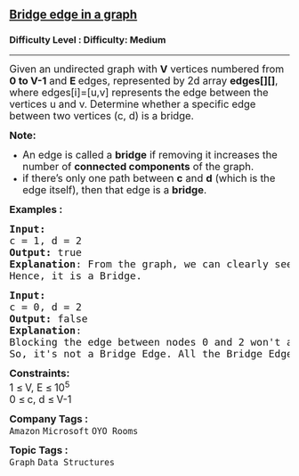 <h2><a href="https://www.geeksforgeeks.org/problems/bridge-edge-in-graph/1?_gl=1*14zmq4g*_up*MQ..&gclid=Cj0KCQjw782_BhDjARIsABTv_JA3vwghj2CqvK4JnfQ0x4IWzVfDkUbeRewszITe49sUNfyl_WMdrXYaAuQLEALw_wcB">Bridge edge in a graph</a></h2><h3>Difficulty Level : Difficulty: Medium</h3><hr><div class="problems_problem_content__Xm_eO"><p><span style="font-size: 18px;">Given an undirected graph with <strong>V</strong> vertices numbered from <strong>0 to V-1</strong> and <strong>E </strong>edges, represented by 2d array <strong>edges[][]</strong>, where edges[i]=[u,v] represents the edge between the vertices u and v. Determine whether a specific edge between two vertices (c, d) is a bridge.</span></p>
<p><strong><span style="font-size: 18px;">Note:</span></strong></p>
<ul>
<li><span style="font-size: 18px;">An edge is called a&nbsp;<strong>bridge</strong>&nbsp;if removing it increases the number of&nbsp;<strong>connected components</strong>&nbsp;of the graph.</span></li>
<li><span style="font-size: 18px;">if there’s only one path between&nbsp;<strong>c</strong>&nbsp;and&nbsp;<strong>d</strong>&nbsp;(which is the edge itself), then that edge is a&nbsp;<strong>bridge</strong>.</span></li>
</ul>
<p><span style="font-size: 18px;"><strong>Examples :</strong></span></p>
<pre><span style="font-size: 18px;"><strong>Input:</strong></span>
<img src="https://media.geeksforgeeks.org/img-practice/PROD/addEditProblem/700463/Web/Other/5a46c789-a956-4196-a62c-7a1bb9d16db2_1685086697.png" alt="">
<span style="font-size: 18px;">c = 1, d = 2</span>
<span style="font-size: 18px;"><strong>Output: </strong>true
<strong>Explanation</strong>: </span><span style="font-size: 18px;">From the graph, we can clearly see that blocking the edge 1-2 will result in disconnection of the graph.<br>Hence, it is a Bridge.</span>
</pre>
<pre><span style="font-size: 18px;"><strong>Input:</strong></span>
<img src="https://media.geeksforgeeks.org/img-practice/PROD/addEditProblem/700463/Web/Other/d443aa5e-21e9-47dc-a06e-dd99ea03fbc9_1685086698.png" alt="">
<span style="font-size: 18px;">c = 0, d = 2</span>
<span style="font-size: 18px;"><strong>Output: </strong>false
<strong>Explanation</strong>:
</span><img src="https://media.geeksforgeeks.org/img-practice/PROD/addEditProblem/700463/Web/Other/8be4152b-afea-4c19-802c-ba1647da0cf9_1685086698.png" alt="">
<span style="font-size: 18px;">Blocking the edge between nodes 0 and 2 won't affect the connectivity of the graph.
So, it's not a Bridge Edge. All the Bridge Edges in the graph are marked with a blue line in the above image.</span>
</pre>
<p><span style="font-size: 18px;"><strong>Constraints:</strong><br>1 </span> <span style="font-size: 18px;">≤</span> <span style="font-size: 18px;"> V, E </span> <span style="font-size: 18px;">≤</span> <span style="font-size: 18px;"> 10<sup>5</sup><br>0 </span> <span style="font-size: 18px;">≤</span> <span style="font-size: 18px;"> c, d </span> <span style="font-size: 18px;">≤</span> <span style="font-size: 18px;"> V-1</span></p></div><p><span style=font-size:18px><strong>Company Tags : </strong><br><code>Amazon</code>&nbsp;<code>Microsoft</code>&nbsp;<code>OYO Rooms</code>&nbsp;<br><p><span style=font-size:18px><strong>Topic Tags : </strong><br><code>Graph</code>&nbsp;<code>Data Structures</code>&nbsp;